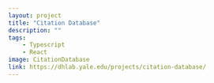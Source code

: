 ```yaml
---
layout: project
title: "Citation Database"
description: ""
tags: 
    - Typescript
    - React
image: CitationDatabase
link: https://dhlab.yale.edu/projects/citation-database/
---
```

